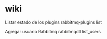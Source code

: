 # wiki

Listar estado de los plugins
rabbitmq-plugins list

Agregar usuario Rabbitmq
rabbitmqctl list_users
